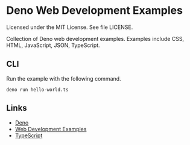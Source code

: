 # Deno Web Development Examples

Licensed under the MIT License. See file LICENSE.

Collection of Deno web development examples. Examples include CSS, HTML, JavaScript, JSON, TypeScript.

## CLI

Run the example with the following command.

    deno run hello-world.ts

## Links

* [Deno](https://deno.land/)
* [Web Development Examples](https://github.com/mneiferbag/javascript-examples)
* [TypeScript](https://www.typescriptlang.org/ "TypeScript")
